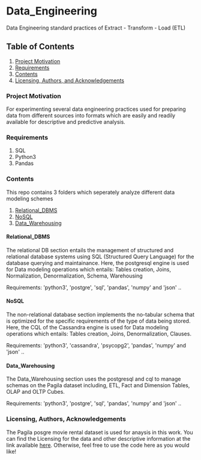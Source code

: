 # Data_Engineering
Data Engineering standard practices of Extract - Transform - Load (ETL)



## Table of Contents
1. [Project Motivation](###project-motivation)
2. [Requirements](###requirements)
3. [Contents](###Contents)
4. [Licensing, Authors, and Acknowledgements](###licensing,-authors,-and-acknowledgements)


### Project Motivation
For experimenting several data engineering practices used for preparing data from different sources into formats which are easily and readily available for descriptive and predictive analysis.


### Requirements
1. SQL
2. Python3
3. Pandas



###  Contents
This repo contains 3 folders which seperately analyze different data modeling schemes
1. [Relational_DBMS](###Relational_DBMS)
2. [NoSQL](###NoSQL)
3. [Data_Warehousing](###Data_Warehousing)



#### Relational_DBMS

The relational DB section entails the management of structured and relational database systems using SQL (Structured Query Language) for the database querying and maintainance. Here, the postgresql engine is used for Data modeling operations which entails: Tables creation, Joins, Normalization, Denormalization, Schema, Warehousing

Requirements: 'python3', 'postgre', 'sql', 'pandas', 'numpy' and 'json' ..


#### NoSQL

The non-relational database section implements the no-tabular schema that is optimized for the specific requirements of the type of data being stored. Here, the CQL of the Cassandra engine is used for Data modeling operations which entails: Tables creation, Joins, Denormalization, Clauses.

Requirements: 'python3', 'cassandra', 'psycopg2', 'pandas', 'numpy' and 'json' ..


#### Data_Warehousing

The Data_Warehousing section uses the postgresql and cql to manage schemas on the Pagila dataset including, ETL, Fact and Dimension Tables, OLAP and OLTP Cubes.

Requirements: 'python3', 'postgre', 'sql', 'pandas', 'numpy' and 'json' ..




### Licensing, Authors, Acknowledgements
The Pagila posgre movie rental dataset is used for anaysis in this work. You can find the Licensing for the data and other descriptive information at the link available [here](https://www.postgresqltutorial.com/postgresql-sample-database/). Otherwise, feel free to use the code here as you would like!



